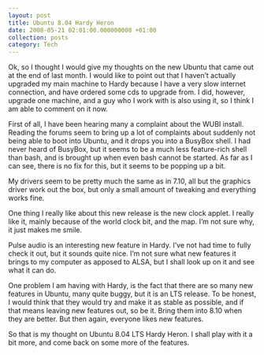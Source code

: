 ```yaml
---
layout: post
title: Ubuntu 8.04 Hardy Heron
date: 2008-05-21 02:01:00.000000000 +01:00
collection: posts
category: Tech
---
```


Ok, so I thought I would give my thoughts on the new Ubuntu that came out at the end of last month. I would like to point out that I haven’t actually upgraded my main machine to Hardy because I have a very slow internet connection, and have ordered some cds to upgrade from. I did, however, upgrade one machine, and a guy who I work with is also using it, so I think I am able to comment on it now.

First of all, I have been hearing many a complaint about the WUBI install. Reading the forums seem to bring up a lot of complaints about suddenly not being able to boot into Ubuntu, and it drops you into a BusyBox shell. I had never heard of BusyBox, but it seems to be a much less feature-rich shell than bash, and is brought up when even bash cannot be started. As far as I can see, there is no fix for this, but it seems to be popping up a bit.

My drivers seem to be pretty much the same as in 7.10, all but the graphics driver work out the box, but only a small amount of tweaking and everything works fine.

One thing I really like about this new release is the new clock applet. I really like it, mainly because of the world clock bit, and the map. I’m not sure why, it just makes me smile.

Pulse audio is an interesting new feature in Hardy. I’ve not had time to fully check it out, but it sounds quite nice. I’m not sure what new features it brings to my computer as apposed to ALSA, but I shall look up on it and see what it can do.

One problem I am having with Hardy, is the fact that there are so many new features in Ubuntu, many quite buggy, but it is an LTS release. To be honest, I would think that they would try and make it as stable as possible, and if that means leaving new features out, so be it. Bring them into 8.10 when they are better. But then again, everyone likes new features.

So that is my thought on Ubuntu 8.04 LTS Hardy Heron. I shall play with it a bit more, and come back on some more of the features.
